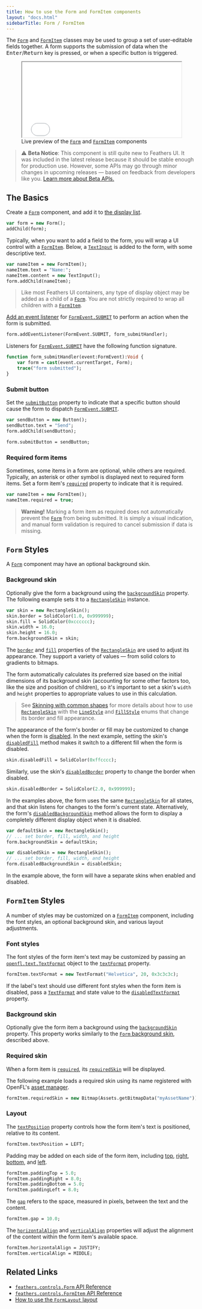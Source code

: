 ```yaml
---
title: How to use the Form and FormItem components
layout: "docs.html"
sidebarTitle: Form / FormItem
---
```


The [`Form`](https://api.feathersui.com/current/feathers/controls/Form.html) and [`FormItem`](https://api.feathersui.com/current/feathers/controls/FormItem.html) classes may be used to group a set of user-editable fields together. A form supports the submission of data when the <kbd>Enter</kbd>/<kbd>Return</kbd> key is pressed, or when a specific button is triggered.

<figure>
<iframe src="/learn/haxe-openfl/samples/form.html" width="100%" height="200"></iframe>
<figcaption>Live preview of the <a href="https://api.feathersui.com/current/feathers/controls/Form.html"><code>Form</code></a> and <a href="https://api.feathersui.com/current/feathers/controls/FormItem.html"><code>FormItem</code></a> components</figcaption>
</figure>

> ⚠️ **Beta Notice**: This component is still quite new to Feathers UI. It was included in the latest release because it should be stable enough for production use. However, some APIs may go through minor changes in upcoming releases — based on feedback from developers like you. [Learn more about Beta APIs.](./semver.md#beta-apis)

## The Basics

Create a [`Form`](https://api.feathersui.com/current/feathers/controls/Form.html) component, and add it to [the display list](https://books.openfl.org/openfl-developers-guide/display-programming/basics-of-display-programming.html).

```haxe
var form = new Form();
addChild(form);
```

Typically, when you want to add a field to the form, you will wrap a UI control with a [`FormItem`](https://api.feathersui.com/current/feathers/controls/FormItem.html). Below, a [`TextInput`](./text-input.md) is added to the form, with some descriptive text.

```haxe
var nameItem = new FormItem();
nameItem.text = "Name:";
nameItem.content = new TextInput();
form.addChild(nameItem);
```

> Like most Feathers UI containers, any type of display object may be added as a child of a [`Form`](https://api.feathersui.com/current/feathers/controls/Form.html). You are not strictly required to wrap all children with a [`FormItem`](https://api.feathersui.com/current/feathers/controls/FormItem.html).

[Add an event listener](https://books.openfl.org/openfl-developers-guide/handling-events/basics-of-handling-events.html) for [`FormEvent.SUBMIT`](https://api.feathersui.com/current/feathers/events/FormEvent.html#SUBMIT) to perform an action when the form is submitted.

```haxe
form.addEventListener(FormEvent.SUBMIT, form_submitHandler);
```

Listeners for [`FormEvent.SUBMIT`](https://api.feathersui.com/current/feathers/events/FormEvent.html#SUBMIT) have the following function signature.

```haxe
function form_submitHandler(event:FormEvent):Void {
    var form = cast(event.currentTarget, Form);
    trace("form submitted");
}
```

### Submit button

Set the [`submitButton`](https://api.feathersui.com/current/feathers/controls/Form.html#submitButton) property to indicate that a specific button should cause the form to dispatch [`FormEvent.SUBMIT`](https://api.feathersui.com/current/feathers/events/FormEvent.html#SUBMIT).

```haxe
var sendButton = new Button();
sendButton.text = "Send";
form.addChild(sendButton);

form.submitButton = sendButton;
```

### Required form items

Sometimes, some items in a form are optional, while others are required. Typically, an asterisk or other symbol is displayed next to required form items. Set a form item's [`required`](https://api.feathersui.com/current/feathers/controls/FormItem.html#required) property to indicate that it is required.

```haxe
var nameItem = new FormItem();
nameItem.required = true;
```

> **Warning!** Marking a form item as required does not automatically prevent the [`Form`](https://api.feathersui.com/current/feathers/controls/Form.html) from being submitted. It is simply a visual indication, and manual form validation is required to cancel submission if data is missing.

## `Form` Styles

A [`Form`](https://api.feathersui.com/current/feathers/controls/Form.html) component may have an optional background skin.

### Background skin

Optionally give the form a background using the [`backgroundSkin`](https://api.feathersui.com/current/feathers/controls/LayoutGroup.html#backgroundSkin) property. The following example sets it to a [`RectangleSkin`](https://api.feathersui.com/current/feathers/skins/RectangleSkin.html) instance.

```haxe
var skin = new RectangleSkin();
skin.border = SolidColor(1.0, 0x999999);
skin.fill = SolidColor(0xcccccc);
skin.width = 16.0;
skin.height = 16.0;
form.backgroundSkin = skin;
```

The [`border`](https://api.feathersui.com/current/feathers/skins/BaseGraphicsPathSkin.html#border) and [`fill`](https://api.feathersui.com/current/feathers/skins/BaseGraphicsPathSkin.html#fill) properties of the [`RectangleSkin`](https://api.feathersui.com/current/feathers/skins/RectangleSkin.html) are used to adjust its appearance. They support a variety of values — from solid colors to gradients to bitmaps.

The form automatically calculates its preferred size based on the initial dimensions of its background skin (accounting for some other factors too, like the size and position of children), so it's important to set a skin's `width` and `height` properties to appropriate values to use in this calculation.

> See [Skinning with common shapes](./shape-skins.md) for more details about how to use [`RectangleSkin`](https://api.feathersui.com/current/feathers/skins/RectangleSkin.html) with the [`LineStyle`](https://api.feathersui.com/current/feathers/graphics/LineStyle.html) and [`FillStyle`](https://api.feathersui.com/current/feathers/graphics/FillStyle.html) enums that change its border and fill appearance.

The appearance of the form's border or fill may be customized to change when the form is [disabled](https://api.feathersui.com/current/feathers/core/IUIControl.html#enabled). In the next example, setting the skin's [`disabledFill`](https://api.feathersui.com/current/feathers/skins/RectangleSkin.html#disabledFill) method makes it switch to a different fill when the form is disabled.

```haxe
skin.disabledFill = SolidColor(0xffcccc);
```

Similarly, use the skin's [`disabledBorder`](https://api.feathersui.com/current/feathers/skins/RectangleSkin.html#disabledBorder) property to change the border when disabled.

```haxe
skin.disabledBorder = SolidColor(2.0, 0x999999);
```

In the examples above, the form uses the same [`RectangleSkin`](https://api.feathersui.com/current/feathers/skins/RectangleSkin.html) for all states, and that skin listens for changes to the form's current state. Alternatively, the form's [`disabledBackgroundSkin`](https://api.feathersui.com/current/feathers/controls/LayoutGroup.html#disabledBackgroundSkin) method allows the form to display a completely different display object when it is disabled.

```haxe
var defaultSkin = new RectangleSkin();
// ... set border, fill, width, and height
form.backgroundSkin = defaultSkin;

var disabledSkin = new RectangleSkin();
// ... set border, fill, width, and height
form.disabledBackgroundSkin = disabledSkin;
```

In the example above, the form will have a separate skins when enabled and disabled.

## `FormItem` Styles

A number of styles may be customized on a [`FormItem`](https://api.feathersui.com/current/feathers/controls/FormItem.html) component, including the font styles, an optional background skin, and various layout adjustments.

### Font styles

The font styles of the form item's text may be customized by passing an [`openfl.text.TextFormat`](https://api.openfl.org/openfl/text/TextFormat.html) object to the [`textFormat`](https://api.feathersui.com/current/feathers/controls/FormItem.html#textFormat) property.

```haxe
formItem.textFormat = new TextFormat("Helvetica", 20, 0x3c3c3c);
```

If the label's text should use different font styles when the form item is disabled, pass a [`TextFormat`](https://api.openfl.org/openfl/text/TextFormat.html) and state value to the [`disabledTextFormat`](https://api.feathersui.com/current/feathers/controls/FormItem.html#disabledTextFormat) property.

### Background skin

Optionally give the form item a background using the [`backgroundSkin`](https://api.feathersui.com/current/feathers/controls/FormItem.html#backgroundSkin) property. This property works similarly to the [`Form` background skin](#background-skin), described above.

### Required skin

When a form item is [`required`](https://api.feathersui.com/current/feathers/controls/FormItem.html#required), its [`requiredSkin`](https://api.feathersui.com/current/feathers/controls/FormItem.html#requiredSkin) will be displayed.

The following example loads a required skin using its name registered with OpenFL's [asset manager](https://api.openfl.org/openfl/utils/Assets.html).

```haxe
formItem.requiredSkin = new Bitmap(Assets.getBitmapData("myAssetName"));
```

### Layout

The [`textPosition`](https://api.feathersui.com/current/feathers/controls/FormItem.html#textPosition) property controls how the form item's text is positioned, relative to its content.

```haxe
formItem.textPosition = LEFT;
```

Padding may be added on each side of the form item, including [top](https://api.feathersui.com/current/feathers/controls/FormItem.html#paddingTop), [right](https://api.feathersui.com/current/feathers/controls/FormItem.html#paddingRight), [bottom](https://api.feathersui.com/current/feathers/controls/FormItem.html#paddingBottom), and [left](https://api.feathersui.com/current/feathers/controls/FormItem.html#paddingLeft).

```haxe
formItem.paddingTop = 5.0;
formItem.paddingRight = 8.0;
formItem.paddingBottom = 5.0;
formItem.paddingLeft = 8.0;
```

The [`gap`](https://api.feathersui.com/current/feathers/controls/FormItem.html#gap) refers to the space, measured in pixels, between the text and the content.

```haxe
formItem.gap = 10.0;
```

The [`horizontalAlign`](https://api.feathersui.com/current/feathers/controls/FormItem.html#horizontalAlign) and [`verticalAlign`](https://api.feathersui.com/current/feathers/controls/FormItem.html#verticalAlign) properties will adjust the alignment of the content within the form item's available space.

```haxe
formItem.horizontalAlign = JUSTIFY;
formItem.verticalAlign = MIDDLE;
```

## Related Links

- [`feathers.controls.Form` API Reference](https://api.feathersui.com/current/feathers/controls/Form.html)
- [`feathers.controls.FormItem` API Reference](https://api.feathersui.com/current/feathers/controls/FormItem.html)
- [How to use the `FormLayout` layout](./form-layout.md)
